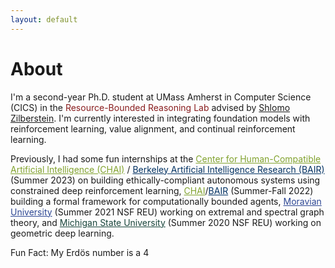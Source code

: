 ```yaml
---
layout: default
---
```


# About

I'm a second-year Ph.D. student at UMass Amherst in Computer Science (CICS) in the <a style="color: rgb(136, 28, 29)"> Resource-Bounded Reasoning Lab</a> advised by [Shlomo Zilberstein](https://groups.cs.umass.edu/shlomo/). I'm currently interested in integrating foundation models with reinforcement learning, value alignment, and continual reinforcement learning.

Previously, I had some fun internships at the <a href="https://humancompatible.ai/" style="color: rgb(129, 162, 46)">Center for Human-Compatible Artificial Intelligence (CHAI)</a> / <a href="https://bair.berkeley.edu/" style="color: rgb(1, 49, 98)">Berkeley Artificial Intelligence Research (BAIR)</a> (Summer 2023) on building ethically-compliant autonomous systems using constrained deep reinforcement learning, <a href="https://humancompatible.ai/" style="color: rgb(129, 162, 46)"> CHAI</a>/<a href="https://bair.berkeley.edu/" style="color: rgb(1, 49, 98)">BAIR</a>  (Summer-Fall 2022) building a formal framework for computationally bounded agents, <a href="https://lbc.msu.edu/about/suriem.html" style="color: rgb(44, 70, 147)"> Moravian University</a> (Summer 2021 NSF REU) working on extremal and spectral graph theory, and <a href="https://lbc.msu.edu/about/suriem.html" style="color: rgb(25, 69, 59)"> Michigan State University</a> (Summer 2020 NSF REU) working on geometric deep learning.

Fun Fact: My Erd&ouml;s number is a 4

<!-- ### Inline styles and components
Text can be **bold**, _italic_, or ~~strikethrough~~.

[Link to another page](./another-page.html).

There should be whitespace between paragraphs.

There should be whitespace between paragraphs. We recommend including a README, or a file with information about your project. -->